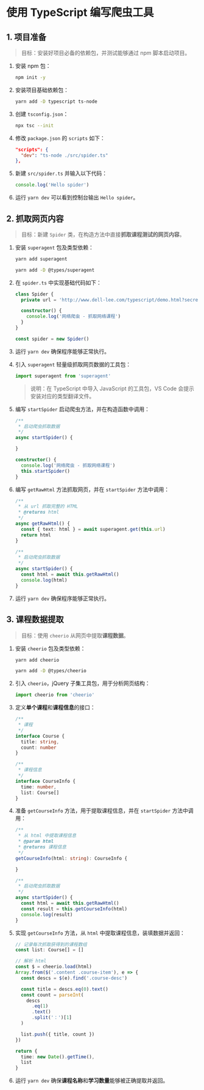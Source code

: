 # 使用 TypeScript 编写爬虫工具

## 1. 项目准备

> 目标：安装好项目必备的依赖包，并测试能够通过 npm 脚本启动项目。

1. 安装 npm 包：

   ```bash
   npm init -y
   ```

2. 安装项目基础依赖包：

   ```bash
   yarn add -D typescript ts-node
   ```

3. 创建 `tsconfig.json`：

   ```bash
   npx tsc --init
   ```

4. 修改 `package.json` 的 `scripts` 如下：

   ```json
   "scripts": {
     "dev": "ts-node ./src/spider.ts"
   },
   ```

5. 新建 `src/spider.ts` 并输入以下代码：

   ```js
   console.log('Hello spider')
   ```

6. 运行 `yarn dev` 可以看到控制台输出 `Hello spider`。

## 2. 抓取网页内容

> 目标：新建 `Spider` 类，在构造方法中直接**抓取课程测试的网页内容**。

1. 安装 `superagent` 包及类型依赖：

   ```bash
   yarn add superagent

   yarn add -D @types/superagent
   ```

2. 在 `spider.ts` 中实现基础代码如下：

   ```ts
   class Spider {
     private url = 'http://www.dell-lee.com/typescript/demo.html?secret=x3b174jsx'

     constructor() {
       console.log('网络爬虫 - 抓取网络课程')
     }
   }

   const spider = new Spider()
   ```

3. 运行 `yarn dev` 确保程序能够正常执行。

4. 引入 `superagent` 轻量级抓取网页数据的工具包：

   ```ts
   import superagent from 'superagent'
   ```

   > 说明：在 TypeScript 中导入 JavaScript 的工具包，VS Code 会提示安装对应的类型翻译文件。

5. 编写 `startSpider` 启动爬虫方法，并在构造函数中调用：

   ```ts
   /**
    * 启动爬虫抓取数据
    */
   async startSpider() {

   }

   constructor() {
     console.log('网络爬虫 - 抓取网络课程')
     this.startSpider()
   }
   ```

6. 编写 `getRawHtml` 方法抓取网页，并在 `startSpider` 方法中调用：

   ```ts
   /**
    * 从 url 抓取完整的 HTML
    * @returns html
    */
   async getRawHtml() {
     const { text: html } = await superagent.get(this.url)
     return html
   }

   /**
    * 启动爬虫抓取数据
    */
   async startSpider() {
     const html = await this.getRawHtml()
     console.log(html)
   }
   ```

7. 运行 `yarn dev` 确保程序能够正常执行。

## 3. 课程数据提取

> 目标：使用 `cheerio` 从网页中提取**课程数据**。

1. 安装 `cheerio` 包及类型依赖：

   ```bash
   yarn add cheerio

   yarn add -D @types/cheerio
   ```

2. 引入 `cheerio`，jQuery 子集工具包，用于分析网页结构：

   ```ts
   import cheerio from 'cheerio'
   ```

3. 定义**单个课程**和**课程信息**的接口：

   ```ts
   /**
    * 课程
    */
   interface Course {
     title: string,
     count: number
   }

   /**
    * 课程信息
    */
   interface CourseInfo {
     time: number,
     list: Course[]
   }
   ```

4. 准备 `getCourseInfo` 方法，用于提取课程信息，并在 `startSpider` 方法中调用：

   ```ts
   /**
    * 从 html 中提取课程信息
    * @param html
    * @returns 课程信息
    */
   getCourseInfo(html: string): CourseInfo {

   }

   /**
    * 启动爬虫抓取数据
    */
   async startSpider() {
     const html = await this.getRawHtml()
     const result = this.getCourseInfo(html)
     console.log(result)
   }
   ```

5. 实现 `getCourseInfo` 方法，从 `html` 中提取课程信息，装填数据并返回：

   ```ts
   // 记录每次抓取获得到的课程数组
   const list: Course[] = []

   // 解析 html
   const $ = cheerio.load(html)
   Array.from($('.content .course-item'), e => {
     const descs = $(e).find('.course-desc')

     const title = descs.eq(0).text()
     const count = parseInt(
       descs
         .eq(1)
         .text()
         .split('：')[1]
     )

     list.push({ title, count })
   })

   return {
     time: new Date().getTime(),
     list
   }
   ```

6. 运行 `yarn dev` 确保**课程名称**和**学习数量**能够被正确提取并返回。
